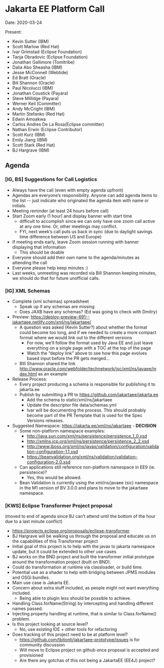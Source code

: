 # Jakarta EE Platform Call

Date: 2020-03-24

Present:

- Kevin Sutter (IBM)
- Scott Marlow (Red Hat)
- Ivar Grimstad (Eclipse Foundation)
- Tanja Obradovic (Eclipse Foundation)
- Jonathan Gallimore (Tomitribe)
- Dalia Abo Sheasha (IBM)
- Jesse McConnell (Webtide)
- Ed Bratt (Oracle)
- Bill Shannon (Oracle)
- Paul Nicolucci (IBM)
- Jonathan Coustick (Payara)
- Steve Millidge (Payara)
- Werner Keil (Committer)
- Andy McCright (IBM)
- Martin Stefanko (Red Hat)
- Edwin Amoakwa
- Carlos Andres De La Rosa(Eclipse committer)
- Nathan Erwin (Eclipse Contributor)
- Scott Kurz (IBM)
- Emily Jiang (IBM)
- Scott Stark (Red Hat)
- BJ Hargrave (IBM)

## Agenda

### [IG, BS] Suggestions for Call Logistics

- Always have the call (even with empty agenda upfront)
- Agendas are everyone’s responsibility.  Anyone can add agenda items to the list -- just indicate who originated the agenda item with name or initials.
- Meeting reminder (at least 24 hours before call)
- Start Zoom early (1 hour) and display banner with start time
   - difficult to accomplish since we can only have one zoom call active at any one time.  Or, other meetings may conflict.
   - FYI, next week’s call puts us back in sync (due to daylight savings time difference between US and Europe)
- If meeting ends early, leave Zoom session running with banner displaying that information
   - This should be doable
- Everyone should add their own name to the agenda/minutes as attending the call
- Everyone please help keep minutes :)
- Last weeks, unmeeting was recorded via Bill Shannon keeping minutes, we should do that for future unofficial calls.

### [IG] XML Schemas

- Complete (xml schemas) spreadsheet
   - Speak up if any schemas are missing
   - Does JAXB have any schemas?  (Ed was going to check with Dmitry)
- Preview: https://deploy-preview-691--jakartaee.netlify.com/xml/ns/jakartaee/
   - A question was asked (Kevin Sutter?) about whether the format could become too long, and if we needed to create a more compact format where we would link out to the different versions
      - For now, we’ll follow the format used by Java EE and just leave everything on a single page with a TOC at the top of the page
      - Watch the “deploy link” above to see how this page evolves based input before the PR gets merged...
   - BIll Shannon shared the link http://www.oracle.com/webfolder/technetwork/jsc/xml/ns/javaee/index.html as an example
- Release Process:
   - Every project producing a schema is responsible for publishing it to jakarta.ee
   - Publish by submitting a PR to https://github.com/jakartaee/jakarta.ee
      - Add the schema to static/xml/ns/jakartaee
      - Update the descriptor file data/schemas.yml 
      - Ivar will be documenting the process.  This should probably become part of the PR Template that is used for the Spec Versions releases.
- Suggested Namespace: https://jakarta.ee/xml/ns/jakartaee - **DECISION**
   - Some non-platform namespace examples:
      - http://java.sun.com/xml/ns/persistence/persistence_1_0.xsd
      - http://xmlns.jcp.org/xml/ns/persistence/persistence_2_2.xsd
      - http://www.jboss.org/xml/ns/javax/validation/configuration/validation-configuration-1.1.xsd 
      - https://beanvalidation.org/xml/ns/validation/validation-configuration-2.0.xsd 
   - Can applications still reference non-platform namespace in EE9 (ie. persistence)?
      - Yes, this would be allowed.
   - Bean Validation is currently using the xml/ns/javaee (sic) namespace in the M1 version of BV 3.0.0 and plans to move to the jakartaee namespace.

### [KWS] Eclipse Transformer Project proposal 

(moved to end of agenda since BJ can’t attend until the bottom of the hour due to a last minute conflict)

- https://projects.eclipse.org/proposals/eclipse-transformer 
- BJ Hargrave will be walking us through the proposal and educate us on the capabilities of this Transformer project
- Initial goal of this project is to help with the javax to jakarta namespace update, but it could be extended to other use cases
- BJ works on the BND project and built the transformer initial prototype around the transformation project (built on BND).
- Could do transformation at runtime via classloader, or build time.
- Potential use as a shader to help with bridging between JPMS modules and OSGi bundles.
- Main use case is Jakarta EE.
- Concern about extra stuff included, as people might not want everything included.
   - Being able to plugin less should be possible to achieve.
- Handling Class.forName(String) by intercepting and handling different names passed.
- Injecting property handling at runtime, that is similar to Class.forName() problem.
- Is this project looking at source level?  
   - No, use existing IDE + other tools for refactoring
- Does tracking of this project need to be at platform level?
   - https://github.com/tbitonti/jakartaee-prototype/issues is for community discussion
   - Will move to Eclipse project on github once proposal is accepted and provisioned
   - Are there any gotchas of this not being a JakartaEE (EE4J) project?
